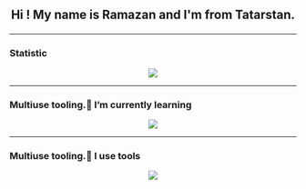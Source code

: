 ## <p align="center"> Hi !  My name is Ramazan and I'm from Tatarstan.</p>

---

### Statistic
<p align="center">
<picture>
  <source
    srcset="https://github-readme-stats.vercel.app/api?username=whiteBrunet&show_icons=true&theme=dark"
    media="(prefers-color-scheme: dark)"
  />
  <source
    srcset="https://github-readme-stats.vercel.app/api?username=whiteBrunet&show_icons=true"
    media="(prefers-color-scheme: light), (prefers-color-scheme: no-preference)"
  />
  <img src="https://github-readme-stats.vercel.app/api?username=whiteBrunet&show_icons=true" />
</picture>
</p>

---

### Multiuse tooling.🌱 I’m currently learning
<p align="center">
  <a href="https://skillicons.dev">
    <img src="https://skillicons.dev/icons?i=cpp,git,gitlab,java,docker,swift,linux" />
  </a>
</p>

---

### Multiuse tooling.🌱 I use tools
<p align="center">
  <a href="https://skillicons.dev">
    <img src="https://skillicons.dev/icons?i=vscode,idea" />
  </a>
</p>




<!--
**whiteBrunet/whiteBrunet** is a ✨ _special_ ✨ repository because its `README.md` (this file) appears on your GitHub profile.
Here are some ideas to get you started:

- 🔭 I’m currently working on ...
- 🌱 I’m currently learning ...
- 👯 I’m looking to collaborate on ...
- 🤔 I’m looking for help with ...
- 💬 Ask me about ...
- 📫 How to reach me: ...
- 😄 Pronouns: ...
- ⚡ Fun fact: ...
-->

